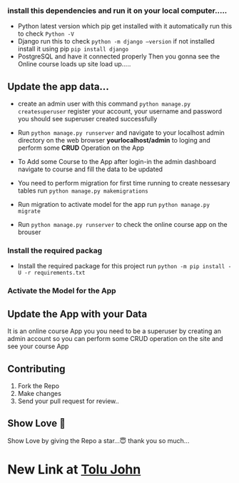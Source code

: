 ### install this dependencies and run it on your local computer.....
- Python latest version which pip get installed with it automatically run this to check `Python -V`
- Django run this to check `python -m django –version` if not installed install it using pip `pip install django`
- PostgreSQL and have it connected properly
Then you gonna see the Online course loads up site load up.....

## Update the app data...
- create an admin user with this command  `python manage.py createsuperuser` register your account, your username and password you should see superuser created successfully
- Run `python manage.py runserver` and navigate to your localhost admin directory on the web browser **yourlocalhost/admin** to loging and perform some **CRUD** Operation on the App
- To Add some Course to the App after login-in the admin dashboard navigate to course and fill the data to be updated


- You need to perform migration for first time running to create nessesary tables run `python manage.py makemigrations`
- Run migration to activate model for the app run `python manage.py migrate`
- Run `python manage.py runserver` to check the online course app on the brouser

### Install the required packag

- Install the required package for this project run `python -m pip install -U -r requirements.txt`
### Activate the Model for the App


## Update the App with your Data 
It is an online course App you you need to be a superuser by creating an admin account so you can perform some CRUD operation on the site and see your course App




  ## Contributing
1. Fork the Repo
2. Make changes
3. Send your pull request for review..

## Show Love 💓
Show Love by giving the Repo a star...😇
thank you so much...

# New Link at [Tolu John](https://port.tolujohn.repl.co/)


